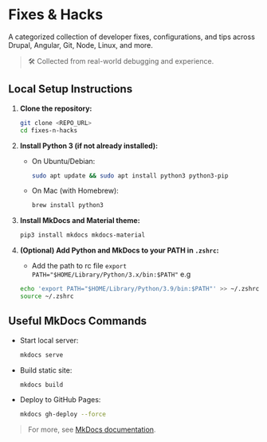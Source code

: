 # Fixes & Hacks

A categorized collection of developer fixes, configurations, and tips across Drupal, Angular, Git, Node, Linux, and more.

> 🛠️ Collected from real-world debugging and experience.

## Local Setup Instructions

1. **Clone the repository:**
   ```sh
   git clone <REPO_URL>
   cd fixes-n-hacks
   ```

2. **Install Python 3 (if not already installed):**
   - On Ubuntu/Debian:
     ```sh
     sudo apt update && sudo apt install python3 python3-pip
     ```
   - On Mac (with Homebrew):
     ```sh
     brew install python3
     ```

3. **Install MkDocs and Material theme:**
   ```sh
   pip3 install mkdocs mkdocs-material
   ```

4. **(Optional) Add Python and MkDocs to your PATH in `.zshrc`:**
    - Add the path to rc file `export PATH="$HOME/Library/Python/3.x/bin:$PATH"`
  e.g
   ```sh
   echo 'export PATH="$HOME/Library/Python/3.9/bin:$PATH"' >> ~/.zshrc
   source ~/.zshrc
   ```

## Useful MkDocs Commands

- Start local server:
  ```sh
  mkdocs serve
  ```
- Build static site:
  ```sh
  mkdocs build
  ```
- Deploy to GitHub Pages:
  ```sh
  mkdocs gh-deploy --force
  ```

> For more, see [MkDocs documentation](https://www.mkdocs.org/).
